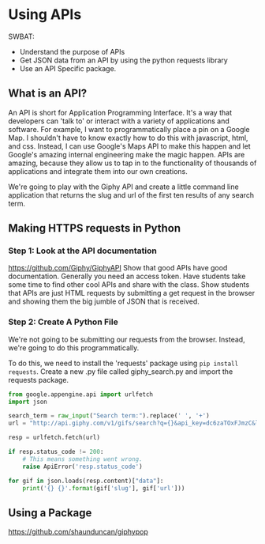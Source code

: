 # Using APIs

SWBAT:
+ Understand the purpose of APIs
+ Get JSON data from an API by using the python requests library
+ Use an API Specific package.


## What is an API?

An API is short for Application Programming Interface. It's a way that developers can 'talk to' or interact with a variety of applications and software. For example, I want to programmatically place a pin on a Google Map. I shouldn't have to know exactly how to do this with javascript, html, and css. Instead, I can use Google's Maps API to make this happen and let Google's amazing internal engineering make the magic happen. APIs are amazing, because they allow us to tap in to the functionality of thousands of applications and integrate them into our own creations.

We're going to play with the Giphy API and create a little command line application that returns the slug and url of the first ten results of any search term.

## Making HTTPS requests in Python

### Step 1: Look at the API documentation

https://github.com/Giphy/GiphyAPI
Show that good APIs have good documentation. Generally you need an access token.
Have students take some time to find other cool APIs and share with the class.
Show students that APIs are just HTML requests by submitting a get request in the browser and showing them the big jumble of JSON that is received.

### Step 2: Create A Python File 
We're not going to be submitting our requests from the browser. Instead, we're going to do this programmatically. 


To do this, we need to install the 'requests' package using `pip install requests`. 
Create a new .py file called giphy_search.py and import the requests package.

```python
from google.appengine.api import urlfetch
import json

search_term = raw_input("Search term:").replace(' ', '+')
url = "http://api.giphy.com/v1/gifs/search?q={}&api_key=dc6zaTOxFJmzC&limit=10".format(search_term)

resp = urlfetch.fetch(url)

if resp.status_code != 200:
    # This means something went wrong.
    raise ApiError('resp.status_code')

for gif in json.loads(resp.content)["data"]:
    print('{} {}'.format(gif['slug'], gif['url']))
```

## Using a Package

https://github.com/shaunduncan/giphypop
